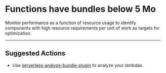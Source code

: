 # Functions have bundles below 5 Mo

Monitor performance as a function of resource usage to identify components with high resource requirements per unit of work as targets for optimization.

---

## Suggested Actions
- Use [serverless-analyze-bundle-plugin](https://github.com/adriencaccia/serverless-analyze-bundle-plugin) to analyze your lambdas.
